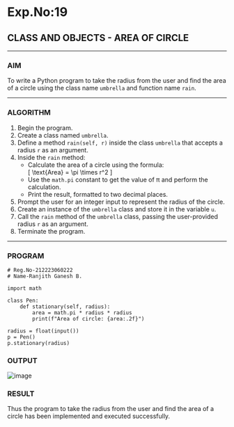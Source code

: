 # Exp.No:19  
## CLASS AND OBJECTS - AREA OF CIRCLE

---

### AIM  
To write a Python program to take the radius from the user and find the area of a circle using the class name `umbrella` and function name `rain`.

---

### ALGORITHM

1. Begin the program.  
2. Create a class named `umbrella`.  
3. Define a method `rain(self, r)` inside the class `umbrella` that accepts a radius `r` as an argument.  
4. Inside the `rain` method:  
   - Calculate the area of a circle using the formula:  
     \[ \text{Area} = \pi \times r^2 \]  
   - Use the `math.pi` constant to get the value of π and perform the calculation.  
   - Print the result, formatted to two decimal places.  
5. Prompt the user for an integer input to represent the radius of the circle.  
6. Create an instance of the `umbrella` class and store it in the variable `u`.  
7. Call the `rain` method of the `umbrella` class, passing the user-provided radius `r` as an argument.  
8. Terminate the program.

---

### PROGRAM

```
# Reg.No-212223060222
# Name-Ranjith Ganesh B.

import math

class Pen:
    def stationary(self, radius):
        area = math.pi * radius * radius
        print(f"Area of circle: {area:.2f}")

radius = float(input())
p = Pen()
p.stationary(radius)

```

### OUTPUT
![image](https://github.com/user-attachments/assets/b0c4b541-9deb-4cf5-819d-8da325c8f26e)

### RESULT
Thus the program to take the radius from the user and find the area of a circle has been implemented and executed successfully.

